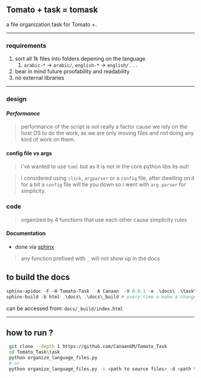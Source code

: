 
## Tomato + task = tomask

a file organization task for Tomato +.

---

### requirements

1. sort all 1k files into folders depening on the language
    1. `arabic-*` -> `arabic/`, `english-*` -> `english/` . . .
1. bear in mind future proofability and readability
1. no external libraries

---

### design

#### ***Performance***
>
>performance of the script is not really a factor cause we rely on the host OS to do the work, as we are only moving files and not doing any kind of work on them.

#### **config file** *vs* **args**
>
> i've wanted to use `toml` but as it is not in the core python libs its out!

> i considered using `click`, `argparser` or a `config` file, after dwelling on it for a bit a `config` file will tie you down so i went with `arg parser` for simplicity.

### **code**
>
> organized by 4 functions that use each other cause simplicity rules

#### **Documentation**
>

- done via [sphinx](https://www.sphinx-doc.org/en/master/usage/quickstart.html)

> any function prefixed with `_` will not show up in the docs

## to build the docs

```powershell
sphinx-apidoc -F -H Tomato-Task  -A Canaan  -V 0.0.1 -o .\docs\ .\task\
sphinx-build -b html .\docs\ .\docs\_build # every time u make a change
```

can be accessed from: `docs/_build/index.html`

---

## how to run ?

```bash
 git clone --depth 1 https://github.com/CanaanGM/Tomato_Task
 cd Tomato_Task\task
 python organize_language_files.py 
 # or
 python organize_language_files.py -s <path to source files> -d <path to where to organize>

```
